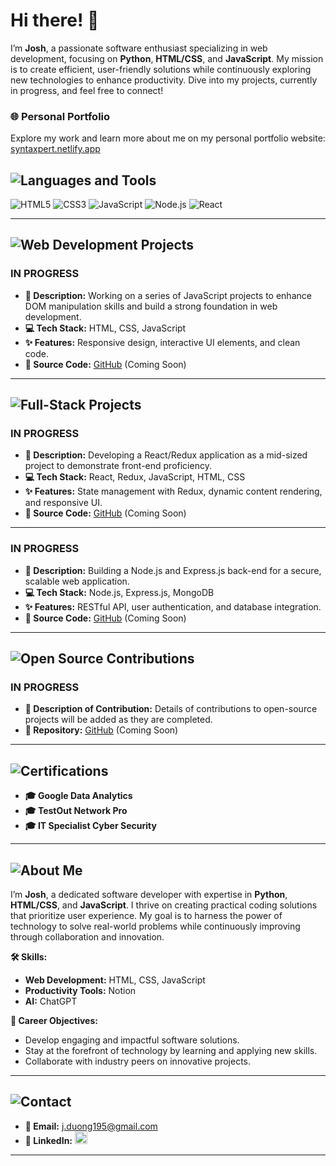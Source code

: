 # Hi there! 👋

I’m **Josh**, a passionate software enthusiast specializing in web development, focusing on **Python**, **HTML/CSS**, and **JavaScript**. My mission is to create efficient, user-friendly solutions while continuously exploring new technologies to enhance productivity. Dive into my projects, currently in progress, and feel free to connect!

### 🌐 Personal Portfolio
Explore my work and learn more about me on my personal portfolio website: [syntaxpert.netlify.app](https://syntaxpert.netlify.app/)

## ![Languages and Tools](https://img.shields.io/badge/Languages%20and%20Tools-34495E?style=for-the-badge&logo=tools)

![HTML5](https://img.shields.io/badge/HTML5-E34F26?style=for-the-badge&logo=html5&logoColor=white) 
![CSS3](https://img.shields.io/badge/CSS3-1572B6?style=for-the-badge&logo=css3&logoColor=white) 
![JavaScript](https://img.shields.io/badge/JavaScript-F7DF1E?style=for-the-badge&logo=javascript&logoColor=black) 
![Node.js](https://img.shields.io/badge/Node.js-339933?style=for-the-badge&logo=node.js&logoColor=white) 
![React](https://img.shields.io/badge/React-61DAFB?style=for-the-badge&logo=react&logoColor=black)

---

## ![Web Development Projects](https://img.shields.io/badge/Web%20Development%20Projects-2C3E50?style=for-the-badge&logo=freecodecamp)

### **IN PROGRESS**
- **📝 Description:** Working on a series of JavaScript projects to enhance DOM manipulation skills and build a strong foundation in web development.
- **💻 Tech Stack:** HTML, CSS, JavaScript
- **✨ Features:** Responsive design, interactive UI elements, and clean code.
- **🔗 Source Code:** [GitHub](#) (Coming Soon)

---

## ![Full-Stack Projects](https://img.shields.io/badge/Full%20Stack%20Projects-2C3E50?style=for-the-badge&logo=github)

### **IN PROGRESS**
- **📝 Description:** Developing a React/Redux application as a mid-sized project to demonstrate front-end proficiency.
- **💻 Tech Stack:** React, Redux, JavaScript, HTML, CSS
- **✨ Features:** State management with Redux, dynamic content rendering, and responsive UI.
- **🔗 Source Code:** [GitHub](#) (Coming Soon)

---

### **IN PROGRESS**
- **📝 Description:** Building a Node.js and Express.js back-end for a secure, scalable web application.
- **💻 Tech Stack:** Node.js, Express.js, MongoDB
- **✨ Features:** RESTful API, user authentication, and database integration.
- **🔗 Source Code:** [GitHub](#) (Coming Soon)

---

## ![Open Source Contributions](https://img.shields.io/badge/Open%20Source%20Contributions-2C3E50?style=for-the-badge&logo=github)

### **IN PROGRESS**
- **🔧 Description of Contribution:** Details of contributions to open-source projects will be added as they are completed.
- **📂 Repository:** [GitHub](#) (Coming Soon)

---

## ![Certifications](https://img.shields.io/badge/Certifications-34495E?style=for-the-badge&logo=github)

- **🎓 Google Data Analytics**
- **🎓 TestOut Network Pro**
- **🎓 IT Specialist Cyber Security**

---

## ![About Me](https://img.shields.io/badge/About%20Me-34495E?style=for-the-badge&logo=github)

I’m **Josh**, a dedicated software developer with expertise in **Python**, **HTML/CSS**, and **JavaScript**. I thrive on creating practical coding solutions that prioritize user experience. My goal is to harness the power of technology to solve real-world problems while continuously improving through collaboration and innovation.

**🛠️ Skills:**
- **Web Development:** HTML, CSS, JavaScript
- **Productivity Tools:** Notion
- **AI:** ChatGPT

**🎯 Career Objectives:**
- Develop engaging and impactful software solutions.
- Stay at the forefront of technology by learning and applying new skills.
- Collaborate with industry peers on innovative projects.

---

## ![Contact](https://img.shields.io/badge/Contact-34495E?style=for-the-badge&logo=github)

- **📧 Email:** [j.duong195@gmail.com](mailto:j.duong195@gmail.com)
- **🔗 LinkedIn:** [<img src="https://cdn-icons-png.flaticon.com/512/174/174857.png" alt="LinkedIn" style="width:20px; height:20px;">](https://www.linkedin.com/in/j-duong-199997321/)

---
